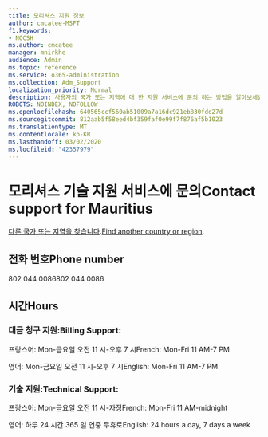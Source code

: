 ```yaml
---
title: 모리셔스 지원 정보
author: cmcatee-MSFT
f1.keywords:
- NOCSH
ms.author: cmcatee
manager: mnirkhe
audience: Admin
ms.topic: reference
ms.service: o365-administration
ms.collection: Adm_Support
localization_priority: Normal
description: 사용자의 국가 또는 지역에 대 한 지원 서비스에 문의 하는 방법을 알아보세요.
ROBOTS: NOINDEX, NOFOLLOW
ms.openlocfilehash: 640565ccf560ab51009a7a16dc921eb830fdd27d
ms.sourcegitcommit: 812aab5f58eed4bf359faf0e99f7f876af5b1023
ms.translationtype: MT
ms.contentlocale: ko-KR
ms.lasthandoff: 03/02/2020
ms.locfileid: "42357979"
---
```

# <a name="contact-support-for-mauritius"></a><span data-ttu-id="d3ed7-103">모리셔스 기술 지원 서비스에 문의</span><span class="sxs-lookup"><span data-stu-id="d3ed7-103">Contact support for Mauritius</span></span>

<span data-ttu-id="d3ed7-104">[다른 국가 또는 지역을 찾습니다](../contact-support-for-business-products.md).</span><span class="sxs-lookup"><span data-stu-id="d3ed7-104">[Find another country or region](../contact-support-for-business-products.md).</span></span>

## <a name="phone-number"></a><span data-ttu-id="d3ed7-105">전화 번호</span><span class="sxs-lookup"><span data-stu-id="d3ed7-105">Phone number</span></span>
<span data-ttu-id="d3ed7-106">802 044 0086</span><span class="sxs-lookup"><span data-stu-id="d3ed7-106">802 044 0086</span></span>

## <a name="hours"></a><span data-ttu-id="d3ed7-107">시간</span><span class="sxs-lookup"><span data-stu-id="d3ed7-107">Hours</span></span>
### <a name="billing-support"></a><span data-ttu-id="d3ed7-108">대금 청구 지원:</span><span class="sxs-lookup"><span data-stu-id="d3ed7-108">Billing Support:</span></span>

<span data-ttu-id="d3ed7-109">프랑스어: Mon-금요일 오전 11 시-오후 7 시</span><span class="sxs-lookup"><span data-stu-id="d3ed7-109">French: Mon-Fri 11 AM-7 PM</span></span>

<span data-ttu-id="d3ed7-110">영어: Mon-금요일 오전 11 시-오후 7 시</span><span class="sxs-lookup"><span data-stu-id="d3ed7-110">English: Mon-Fri 11 AM-7 PM</span></span>

### <a name="technical-support"></a><span data-ttu-id="d3ed7-111">기술 지원:</span><span class="sxs-lookup"><span data-stu-id="d3ed7-111">Technical Support:</span></span>

<span data-ttu-id="d3ed7-112">프랑스어: Mon-금요일 오전 11 시-자정</span><span class="sxs-lookup"><span data-stu-id="d3ed7-112">French: Mon-Fri 11 AM-midnight</span></span>

<span data-ttu-id="d3ed7-113">영어: 하루 24 시간 365 일 연중 무휴로</span><span class="sxs-lookup"><span data-stu-id="d3ed7-113">English: 24 hours a day, 7 days a week</span></span>
